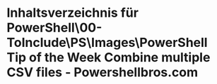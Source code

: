 # Inhaltsverzeichnis für PowerShell\00-ToInclude\PS\Images\PowerShell Tip of the Week Combine multiple CSV files - Powershellbros.com


